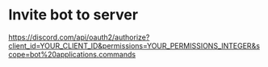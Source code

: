# Invite bot to server

https://discord.com/api/oauth2/authorize?client_id=YOUR_CLIENT_ID&permissions=YOUR_PERMISSIONS_INTEGER&scope=bot%20applications.commands